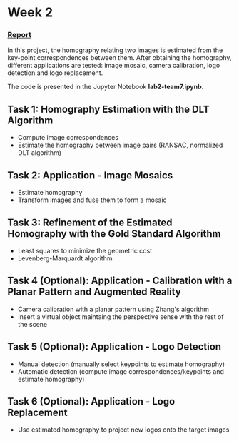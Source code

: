 # Week 2

### [Report](https://github.com/oscarlorente/3D-Reconstruction-of-Urban-Scenes/blob/main/lab2/M4_Lab2_Team7.pdf)

In this project, the homography relating two images is estimated from the key-point correspondences between them. After obtaining the homography, different applications are tested: image mosaic, camera calibration, logo detection and logo replacement.

The code is presented in the Jupyter Notebook **lab2-team7.ipynb**. 

## Task 1: Homography Estimation with the DLT Algorithm
* Compute image correspondences
* Estimate the homography between image pairs (RANSAC, normalized DLT algorithm)

## Task 2: Application - Image Mosaics
* Estimate homography
* Transform images and fuse them to form a mosaic

## Task 3: Refinement of the Estimated Homography with the Gold Standard Algorithm
* Least squares to minimize the geometric cost
* Levenberg-Marquardt algorithm

## Task 4 (Optional): Application - Calibration with a Planar Pattern and Augmented Reality
* Camera calibration with a planar pattern using Zhang's algorithm
* Insert a virtual object maintaing the perspective sense with the rest of the scene

## Task 5 (Optional): Application - Logo Detection
* Manual detection (manually select keypoints to estimate homography)
* Automatic detection (compute image correspondences/keypoints and estimate homography)

## Task 6 (Optional): Application - Logo Replacement
* Use estimated homography to project new logos onto the target images
